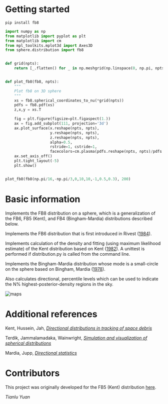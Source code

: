 Getting started
=================
`pip install fb8`

```Python
import numpy as np
from matplotlib import pyplot as plt
from matplotlib import cm
from mpl_toolkits.mplot3d import Axes3D
from sphere.distribution import fb8


def grid(npts):
    return [_.flatten() for _ in np.meshgrid(np.linspace(0, np.pi, npts), np.linspace(0,2*np.pi, npts))]


def plot_fb8(fb8, npts):
    """
    Plot fb8 on 3D sphere
    """
    xs = fb8.spherical_coordinates_to_nu(*grid(npts))
    pdfs = fb8.pdf(xs)
    z,x,y = xs.T

    fig = plt.figure(figsize=plt.figaspect(1.))
    ax = fig.add_subplot(111, projection='3d')
    ax.plot_surface(x.reshape(npts, npts),
                    y.reshape(npts, npts),
                    z.reshape(npts, npts),
                    alpha=0.5,
                    rstride=1, cstride=1,
                    facecolors=cm.plasma(pdfs.reshape(npts, npts)/pdfs.max()))
    ax.set_axis_off()
    plt.tight_layout(-5)
    plt.show()


plot_fb8(fb8(np.pi/16,-np.pi/3,0,10,10,-1,0.5,0.3), 200)
```

Basic information
=================
Implements the FB8 distribution on a sphere, which is a generalization of the FB6, FB5 (Kent), and FB4 (Bingham-Mardia) distributions described below.

Implements the FB6 distribution that is first introduced in Rivest ([1984](https://www.doi.org/10.1214/aos/1176346724)).

Implements calculation of the density and fitting (using maximum likelihood estimate) of the Kent distribution based on Kent ([1982](https://doi.org/10.1111/j.2517-6161.1982.tb01189.x)). A unittest is performed if distribution.py is called from the command line.

Implements the Bingham-Mardia distribution whose mode is a small-circle on the sphere based on Bingham, Mardia ([1978](https://doi.org/10.1093/biomet/65.2.379)).

Also calculates directional, percentile levels which can be used to indicate the N% highest-posterior-density regions in the sky.

![maps](https://github.com/tianluyuan/sphere/blob/master/fig/example.png?raw=true)

Additional references
=================
Kent, Hussein, Jah, [_Directional distributions in tracking of space debris_](https://ieeexplore.ieee.org/abstract/document/7528139) 

Terdik, Jammalamadaka, Wainwright, [_Simulation and visualization of spherical distributions_](https://www.researchgate.net/profile/Gyorgy_Terdik/publication/324605982_Simulation_and_Visualization_of_Spherical_Distributions/links/5ad8edceaca272fdaf81fe04/Simulation-and-Visualization-of-Spherical-Distributions.pdf)

Mardia, Jupp, [_Directional statistics_](https://www.doi.org/10.1002/9780470316979)

Contributors
=================

This project was originally developed for the FB5 (Kent) distribution [here](https://github.com/edfraenkel/kent_distribution).

_Tianlu Yuan_
